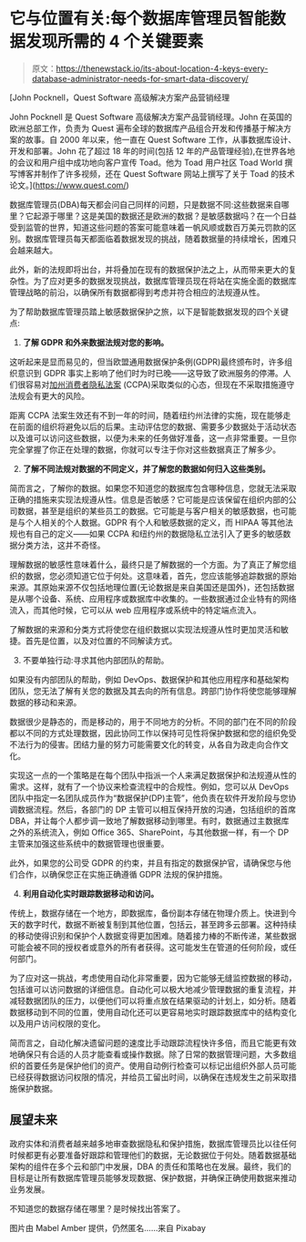 # 它与位置有关:每个数据库管理员智能数据发现所需的 4 个关键要素

> 原文：<https://thenewstack.io/its-about-location-4-keys-every-database-administrator-needs-for-smart-data-discovery/>

[](https://www.quest.com/)

 [John Pocknell，Quest Software 高级解决方案产品营销经理

John Pocknell 是 Quest Software 高级解决方案产品营销经理。John 在英国的欧洲总部工作，负责为 Quest 遍布全球的数据库产品组合开发和传播基于解决方案的故事。自 2000 年以来，他一直在 Quest Software 工作，从事数据库设计、开发和部署。John 花了超过 18 年的时间(包括 12 年的产品管理经验),在世界各地的会议和用户组中成功地向客户宣传 Toad。他为 Toad 用户社区 Toad World 撰写博客并制作了许多视频，还在 Quest Software 网站上撰写了关于 Toad 的技术论文。](https://www.quest.com/) [](https://www.quest.com/)

数据库管理员(DBA)每天都会问自己同样的问题，只是数据不同:这些数据来自哪里？它起源于哪里？这是美国的数据还是欧洲的数据？是敏感数据吗？在一个日益受到监管的世界，知道这些问题的答案可能意味着一帆风顺或数百万美元罚款的区别。数据库管理员每天都面临着数据发现的挑战，随着数据量的持续增长，困难只会越来越大。

此外，新的法规即将出台，并将叠加在现有的数据保护法之上，从而带来更大的复杂性。为了应对更多的数据发现挑战，数据库管理员现在将站在实施全面的数据库管理战略的前沿，以确保所有数据都得到考虑并符合相应的法规遵从性。

为了帮助数据库管理员踏上敏感数据保护之旅，以下是智能数据发现的四个关键点:

1.  **了解 GDPR 和外来数据法规对您的影响。**

这听起来是显而易见的，但当欧盟通用数据保护条例(GDPR)最终颁布时，许多组织意识到 GDPR 事实上影响了他们时为时已晚——这导致了欧洲服务的停滞。人们很容易对[加州消费者隐私法案](https://www.caprivacy.org/) (CCPA)采取类似的心态，但现在不采取措施遵守法规会有更大的风险。

距离 CCPA 法案生效还有不到一年的时间，随着纽约州法律的实施，现在能够走在前面的组织将避免以后的后果。主动评估您的数据、需要多少数据处于活动状态以及谁可以访问这些数据，以便为未来的任务做好准备，这一点非常重要。一旦你完全掌握了你正在处理的数据，你就可以专注于你对这些数据真正了解多少。

2.  **了解不同法规对数据的不同定义，并了解您的数据如何归入这些类别。**

简而言之，了解你的数据。如果您不知道您的数据库包含哪种信息，您就无法采取正确的措施来实现法规遵从性。信息是否敏感？它可能是应该保留在组织内部的公司数据，甚至是组织的某些员工的数据。它可能是与客户相关的敏感数据，也可能是与个人相关的个人数据。GDPR 有个人和敏感数据的定义，而 HIPAA 等其他法规也有自己的定义——如果 CCPA 和纽约州的数据隐私立法引入了更多的敏感数据分类方法，这并不奇怪。

理解数据的敏感性意味着什么，最终只是了解数据的一个方面。为了真正了解您组织的数据，您必须知道它位于何处。这意味着，首先，您应该能够追踪数据的原始来源。其原始来源不仅包括地理位置(无论数据是来自美国还是国外)，还包括数据是从哪个设备、系统、应用程序或数据库中收集的。一些数据通过企业特有的网络流入，而其他时候，它可以从 web 应用程序或系统中的特定端点流入。

了解数据的来源和分类方式将使您在组织数据以实现法规遵从性时更加灵活和敏捷。首先是位置，以及对位置的不同解读方式。

3.  不要单独行动:寻求其他内部团队的帮助。

如果没有内部团队的帮助，例如 DevOps、数据保护和其他应用程序和基础架构团队，您无法了解有关您的数据及其去向的所有信息。跨部门协作将使您能够理解数据的移动和来源。

数据很少是静态的，而是移动的，用于不同地方的分析。不同的部门在不同的阶段都以不同的方式处理数据，因此协同工作以保持可见性将保护数据和您的组织免受不法行为的侵害。团结力量的努力可能需要文化的转变，从各自为政走向合作文化。

实现这一点的一个策略是在每个团队中指派一个人来满足数据保护和法规遵从性的需求。这样，就有了一个协议来检查流程中的合规性。例如，您可以从 DevOps 团队中指定一名团队成员作为“数据保护(DP)主管”，他负责在软件开发阶段与您协调数据流程。然后，各部门的 DP 主管可以相互保持开放的沟通，包括组织的首席 DBA，并让每个人都步调一致地了解数据移动到哪里。有时，数据通过主数据库之外的系统流入，例如 Office 365、SharePoint，与其他数据一样，有一个 DP 主管来加强这些系统中的数据管理也很重要。

此外，如果您的公司受 GDPR 的约束，并且有指定的数据保护官，请确保您与他们合作，以确保您正在实施正确遵循 GDPR 法规的保护措施。

4.  **利用自动化实时跟踪数据移动和访问。**

传统上，数据存储在一个地方，即数据库，备份副本存储在物理介质上。快进到今天的数字时代，数据不断被复制到其他位置，包括云，甚至跨多云部署。这种持续的移动使得识别和保护个人数据变得更加困难。随着接力棒的不断传递，某些数据可能会被不同的授权者或意外的所有者获得。这可能发生在管道的任何阶段，或任何部门。

为了应对这一挑战，考虑使用自动化非常重要，因为它能够无缝监控数据的移动，包括谁可以访问数据的详细信息。自动化可以极大地减少管理数据的重复流程，并减轻数据团队的压力，以便他们可以将重点放在结果驱动的计划上，如分析。随着数据移动到不同的位置，使用自动化还可以更容易地实时跟踪数据库中的结构变化以及用户访问权限的变化。

简而言之，自动化解决遗留问题的速度比手动跟踪流程快许多倍，而且它能更有效地确保只有合适的人员才能查看或操作数据。除了日常的数据管理问题，大多数组织的首要任务是保护他们的资产。使用自动例行检查可以标记出组织外部人员可能已经获得数据访问权限的情况，并给员工留出时间，以确保在违规发生之前采取措施保护数据。

## **展望未来**

政府实体和消费者越来越多地审查数据隐私和保护措施，数据库管理员比以往任何时候都更有必要准备好跟踪和管理他们的数据，无论数据位于何处。随着数据基础架构的组件在多个云和部门中发展，DBA 的责任和策略也在发展。最终，我们的目标是让所有数据库管理员能够发现数据、保护数据，并确保正确使用数据来推动业务发展。

不知道您的数据存储在哪里？是时候找出答案了。

图片由 Mabel Amber 提供，仍然匿名……来自 Pixabay

<svg xmlns:xlink="http://www.w3.org/1999/xlink" viewBox="0 0 68 31" version="1.1"><title>Group</title> <desc>Created with Sketch.</desc></svg>